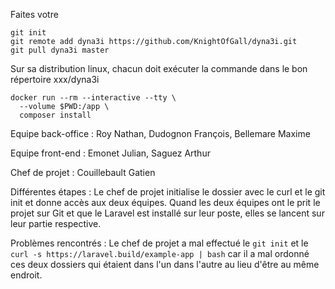 Faites votre 
```
git init
git remote add dyna3i https://github.com/KnightOfGall/dyna3i.git
git pull dyna3i master
```
Sur sa distribution linux, chacun doit exécuter la commande dans le bon répertoire xxx/dyna3i
```
docker run --rm --interactive --tty \
  --volume $PWD:/app \
  composer install
  ```
Equipe back-office :
Roy Nathan, Dudognon François, Bellemare Maxime

Equipe front-end :
Emonet Julian, Saguez Arthur

Chef de projet : 
Couillebault Gatien

Différentes étapes :
Le chef de projet initialise le dossier avec le curl et le git init et donne accès aux deux équipes.
Quand les deux équipes ont le prit le projet sur Git et 
que le Laravel est installé sur leur poste, elles se lancent sur leur partie respective.

Problèmes rencontrés :
Le chef de projet a mal effectué le ```git init``` et le ```curl -s https://laravel.build/example-app | bash``` car il a mal ordonné ces deux dossiers qui étaient dans l'un dans l'autre au lieu d'être au même endroit.

